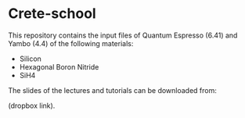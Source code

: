 # Crete-school

This repository contains the input files of Quantum Espresso (6.41) and Yambo (4.4) of the following materials:

- Silicon
- Hexagonal Boron Nitride
- SiH4


The slides of the lectures and tutorials can be downloaded from:

(dropbox link).
